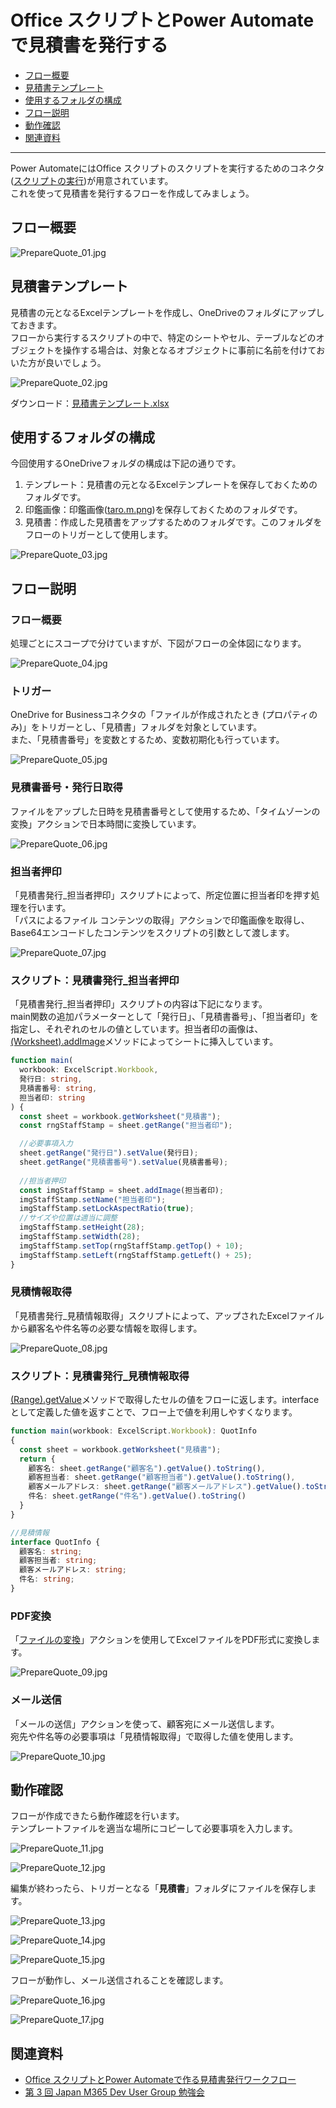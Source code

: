 # Office スクリプトとPower Automateで見積書を発行する

- [フロー概要](#フロー概要)
- [見積書テンプレート](#見積書テンプレート)
- [使用するフォルダの構成](#使用するフォルダの構成)
- [フロー説明](#フロー説明)
- [動作確認](#動作確認)
- [関連資料](#関連資料)

---

Power AutomateにはOffice スクリプトのスクリプトを実行するためのコネクタ([スクリプトの実行](https://docs.microsoft.com/ja-jp/connectors/excelonlinebusiness/?WT.mc_id=M365-MVP-4029057#%E3%82%B9%E3%82%AF%E3%83%AA%E3%83%97%E3%83%88%E3%81%AE%E5%AE%9F%E8%A1%8C))が用意されています。  
これを使って見積書を発行するフローを作成してみましょう。

## フロー概要

![PrepareQuote_01.jpg](images/PrepareQuote_01.jpg)

## 見積書テンプレート

見積書の元となるExcelテンプレートを作成し、OneDriveのフォルダにアップしておきます。  
フローから実行するスクリプトの中で、特定のシートやセル、テーブルなどのオブジェクトを操作する場合は、対象となるオブジェクトに事前に名前を付けておいた方が良いでしょう。  

![PrepareQuote_02.jpg](images/PrepareQuote_02.jpg)

ダウンロード：[見積書テンプレート.xlsx](files/見積書テンプレート.xlsx)

## 使用するフォルダの構成

今回使用するOneDriveフォルダの構成は下記の通りです。  

1. テンプレート：見積書の元となるExcelテンプレートを保存しておくためのフォルダです。
1. 印鑑画像：印鑑画像([taro.m.png](files/taro.m.png))を保存しておくためのフォルダです。
1. 見積書：作成した見積書をアップするためのフォルダです。このフォルダをフローのトリガーとして使用します。

![PrepareQuote_03.jpg](images/PrepareQuote_03.jpg)

## フロー説明

### フロー概要

処理ごとにスコープで分けていますが、下図がフローの全体図になります。  

![PrepareQuote_04.jpg](images/PrepareQuote_04.jpg)

### トリガー

OneDrive for Businessコネクタの「ファイルが作成されたとき (プロパティのみ)」をトリガーとし、「見積書」フォルダを対象としています。  
また、「見積書番号」を変数とするため、変数初期化も行っています。  

![PrepareQuote_05.jpg](images/PrepareQuote_05.jpg)

### 見積書番号・発行日取得

ファイルをアップした日時を見積書番号として使用するため、「タイムゾーンの変換」アクションで日本時間に変換しています。  

![PrepareQuote_06.jpg](images/PrepareQuote_06.jpg)

### 担当者押印

「見積書発行_担当者押印」スクリプトによって、所定位置に担当者印を押す処理を行います。  
「パスによるファイル コンテンツの取得」アクションで印鑑画像を取得し、Base64エンコードしたコンテンツをスクリプトの引数として渡します。  

![PrepareQuote_07.jpg](images/PrepareQuote_07.jpg)

### スクリプト：見積書発行_担当者押印

「見積書発行_担当者押印」スクリプトの内容は下記になります。  
main関数の追加パラメーターとして「発行日」、「見積書番号」、「担当者印」を指定し、それぞれのセルの値としています。担当者印の画像は、[(Worksheet).addImage](https://docs.microsoft.com/ja-jp/javascript/api/office-scripts/excelscript/excelscript.worksheet?WT.mc_id=M365-MVP-4029057#addImage_base64ImageString_)メソッドによってシートに挿入しています。  

```typescript:見積書発行_担当者押印.ts
function main(
  workbook: ExcelScript.Workbook,
  発行日: string,
  見積書番号: string,
  担当者印: string
) {
  const sheet = workbook.getWorksheet("見積書");
  const rngStaffStamp = sheet.getRange("担当者印");

  //必要事項入力
  sheet.getRange("発行日").setValue(発行日);
  sheet.getRange("見積書番号").setValue(見積書番号);
  
  //担当者押印
  const imgStaffStamp = sheet.addImage(担当者印);
  imgStaffStamp.setName("担当者印");
  imgStaffStamp.setLockAspectRatio(true);
  //サイズや位置は適当に調整
  imgStaffStamp.setHeight(28);
  imgStaffStamp.setWidth(28);
  imgStaffStamp.setTop(rngStaffStamp.getTop() + 10);
  imgStaffStamp.setLeft(rngStaffStamp.getLeft() + 25);
}
```

### 見積情報取得

「見積書発行_見積情報取得」スクリプトによって、アップされたExcelファイルから顧客名や件名等の必要な情報を取得します。  

![PrepareQuote_08.jpg](images/PrepareQuote_08.jpg)

### スクリプト：見積書発行_見積情報取得

[(Range).getValue](https://docs.microsoft.com/ja-jp/javascript/api/office-scripts/excelscript/excelscript.range?WT.mc_id=M365-MVP-4029057#getValue__)メソッドで取得したセルの値をフローに返します。interfaceとして定義した値を返すことで、フロー上で値を利用しやすくなります。  

```typescript:見積書発行_見積情報取得.ts
function main(workbook: ExcelScript.Workbook): QuotInfo
{
  const sheet = workbook.getWorksheet("見積書");
  return {
    顧客名: sheet.getRange("顧客名").getValue().toString(),
    顧客担当者: sheet.getRange("顧客担当者").getValue().toString(),
    顧客メールアドレス: sheet.getRange("顧客メールアドレス").getValue().toString(),
    件名: sheet.getRange("件名").getValue().toString()
  }
}

//見積情報
interface QuotInfo {
  顧客名: string;
  顧客担当者: string;
  顧客メールアドレス: string;
  件名: string;
}
```

### PDF変換

「[ファイルの変換](https://docs.microsoft.com/ja-jp/connectors/onedriveforbusiness/?WT.mc_id=M365-MVP-4029057#%E3%83%95%E3%82%A1%E3%82%A4%E3%83%AB%E3%81%AE%E5%A4%89%E6%8F%9B-(%E3%83%97%E3%83%AC%E3%83%93%E3%83%A5%E3%83%BC))」アクションを使用してExcelファイルをPDF形式に変換します。  

![PrepareQuote_09.jpg](images/PrepareQuote_09.jpg)

### メール送信

「メールの送信」アクションを使って、顧客宛にメール送信します。  
宛先や件名等の必要事項は「見積情報取得」で取得した値を使用します。  

![PrepareQuote_10.jpg](images/PrepareQuote_10.jpg)

## 動作確認

フローが作成できたら動作確認を行います。  
テンプレートファイルを適当な場所にコピーして必要事項を入力します。  

![PrepareQuote_11.jpg](images/PrepareQuote_11.jpg)

![PrepareQuote_12.jpg](images/PrepareQuote_12.jpg)

編集が終わったら、トリガーとなる「**見積書**」フォルダにファイルを保存します。  

![PrepareQuote_13.jpg](images/PrepareQuote_13.jpg)

![PrepareQuote_14.jpg](images/PrepareQuote_14.jpg)

![PrepareQuote_15.jpg](images/PrepareQuote_15.jpg)

フローが動作し、メール送信されることを確認します。  

![PrepareQuote_16.jpg](images/PrepareQuote_16.jpg)

![PrepareQuote_17.jpg](images/PrepareQuote_17.jpg)

## 関連資料

- [Office スクリプトとPower Automateで作る見積書発行ワークフロー](https://www.ka-net.org/blog/?p=13601)
- [第 3 回 Japan M365 Dev User Group 勉強会](https://jpm365dev.connpass.com/event/207225/)